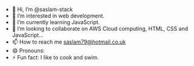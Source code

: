 - 👋 Hi, I’m @saslam-stack
- 👀 I’m interested in web development.
- 🌱 I’m currently learning JavaScript.
- 💞️ I’m looking to collaborate on AWS Cloud computing, HTML, CSS and JavaScript...
- 📫 How to reach me saslam79@hotmail.co.uk
- 😄 Pronouns:
- ⚡ Fun fact: I like to cook and swim.

<!---
saslam-stack/saslam-stack is a ✨ special ✨ repository because its `README.md` (this file) appears on your GitHub profile.
You can click the Preview link to take a look at your changes.
--->
